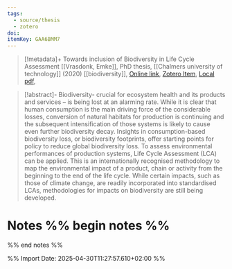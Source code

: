 ```yaml
---
tags:
  - source/thesis
  - zotero
doi: 
itemKey: GAA6BMM7
---
```

>[!metadata]+
> Towards inclusion of Biodiversity in Life Cycle Assessment
> [[Vrasdonk, Emke]], 
> PhD thesis, [[Chalmers university of technology]] (2020)
> [[biodiversity]], 
> [Online link](), [Zotero Item](zotero://select/library/items/GAA6BMM7), [Local pdf](file://C:/Users/aburg/Documents/references/zotero/storage/DN8CP4Q8/516518_Fulltext.pdf), 

>[!abstract]-
>Biodiversity- crucial for ecosystem health and its products and services – is being lost at an alarming rate. While it is clear that human consumption is the main driving force of the considerable losses, conversion of natural habitats for production is continuing and the subsequent intensification of those systems is likely to cause even further biodiversity decay. Insights in consumption-based biodiversity loss, or biodiversity footprints, offer starting points for policy to reduce global biodiversity loss. To assess environmental performances of production systems, Life Cycle Assessment (LCA) can be applied. This is an internationally recognised methodology to map the environmental impact of a product, chain or activity from the beginning to the end of the life cycle. While certain impacts, such as those of climate change, are readily incorporated into standardised LCAs, methodologies for impacts on biodiversity are still being developed.

# Notes %% begin notes %%

%% end notes %%




%% Import Date: 2025-04-30T11:27:57.610+02:00 %%
